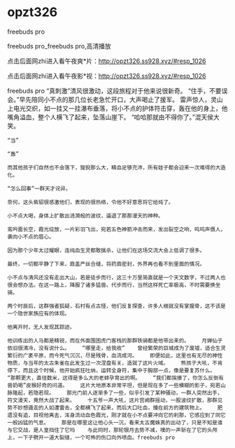 # opzt326
freebuds pro

freebuds pro_freebuds pro,高清播放

点击后面网zhi进入看午夜爽*片：http://opzt326.ss928.xyz/#resp_1026

点击后面网zhi进入看午夜影*视：http://opzt326.ss928.xyz/#resp_1026

freebuds pro    “真刺激”清风很激动，这段旅程对于他来说很新奇。    “住手，不要误会。”早先陪同小不点的那几位长老急忙开口，大声喝止了援军。    雷声惊人，灵山上电光交织，如一挂又一挂瀑布垂落，将小不点的护体符击穿，轰在他的身上，他嘴角溢血，整个人横飞了起来，坠落山崖下。    “哈哈那就由不得你了。”混天侯大笑。

    “当”

    “轰”

    而其他孩子们自然也不会落下，狻猊那么大，精血足够充沛，所有娃子都会迎来一次难得的大造化。

    “怎么回事”一群天才诧异。

    奈何，这头紫貂很感激他们，表现的很热络，令他不好意思将它给炖了。

    小不点大喝，身体上扩散出涟漪般的波纹，逼退了那那漫天的神种。

    鸾吟震长空，霞光绽放，一片彩羽飞出，宛若五色神箭冲击而来，发出裂空之响，呜呜声慑人，袭向小不点的眉心。

    因为那个少年太过耀眼，连纯血生灵都敢擒杀，让他们在这场交流大会上低调了很多。

    最终，一切都平静了下来，鼎盖严丝合缝，将药鼎密封，外界再也看不到里面的情况。

    小不点与清风还没有走出大山，若是徒步而行，这三十万里简直就是一个天文数字，不过两人也很会想办法。在这一路上，降服了诸多猛兽。代步而行，当然这样死亡率极高，不时需要换坐骑。

    两个时辰后，这群强者狐疑，石村有点古怪，他们反复探查，许多人根就没有掌握骨，这不该是一个隐世家族应有的体现。

    他离开时，无人发现其踪迹。

    他训练出的人马都是精锐，而在外面围困虎门客栈的那群铁骑都是他带出来的。    月婵仙子依旧很清冷，没有说什么。    “哪里走，给我收”    曾经繁荣的巨城成为了废墟，适合生灵繁衍的广袤平原，而今死气沉沉，尽是残骨，血流成河。    即便如此，这里也有无尽的神性物质，与当年的太古朱雀在此发生过一次涅盘有关，造就了这片火域。    熊孩子大吼，不肯停下，而且这个时候，他开始疯狂吐纳，运转全身符，集中于胸部一点，像是要复苏什么。    “那颗更大，直径数米，这得是多么大的老蚌孕育出的啊。    “我们都挨揍了，你怎么反倒有兽奶喝”皮猴好奇的问道。    这片大地原本非常平坦，但是现在多了一些模糊的影子，宛若山脉隆起，若隐若现。    那光门前人逐渐多了一些，似乎引发了某种骚动，一群人突然出手，符文漫天，竟然大战了起来。    十五爷一声大吼，这片宫阙群摇动，一股波纹扩散，那群见势不妙想遁走的人如遭雷击，全都横飞了起来，而后大口吐血，撞在前方的建筑物上。    肥遗没有追，目视他离去，浑身流动血色霞光，刚才就在小不点要冲向它的刹那，它感应到了同它一般凶猛的气息。    那是在哪里这让他心头一沉，看来太古魔蛛真的出动了，只是不知是谁与它交战，是人皇挡住了它吗    与此同时，那轮银月去势不减，噗的一声斩在了它的头颅上，一下子劈开一道大裂缝，一个可怖的伤口向外喷血。freebuds pro
